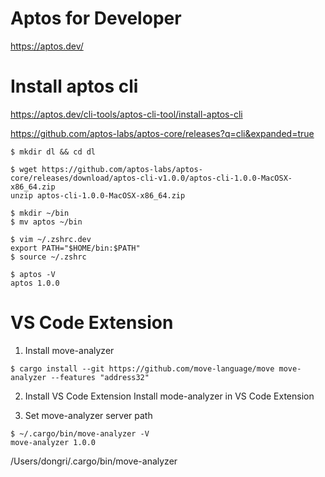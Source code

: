 # Aptos for Developer
https://aptos.dev/

# Install aptos cli
https://aptos.dev/cli-tools/aptos-cli-tool/install-aptos-cli

https://github.com/aptos-labs/aptos-core/releases?q=cli&expanded=true

```
$ mkdir dl && cd dl

$ wget https://github.com/aptos-labs/aptos-core/releases/download/aptos-cli-v1.0.0/aptos-cli-1.0.0-MacOSX-x86_64.zip
unzip aptos-cli-1.0.0-MacOSX-x86_64.zip

$ mkdir ~/bin
$ mv aptos ~/bin

$ vim ~/.zshrc.dev
export PATH="$HOME/bin:$PATH"
$ source ~/.zshrc

$ aptos -V
aptos 1.0.0
```

# VS Code Extension

1. Install move-analyzer
```
$ cargo install --git https://github.com/move-language/move move-analyzer --features "address32"
```
2. Install VS Code Extension
Install mode-analyzer in VS Code Extension

3. Set move-analyzer server path
```
$ ~/.cargo/bin/move-analyzer -V
move-analyzer 1.0.0           
```
/Users/dongri/.cargo/bin/move-analyzer
